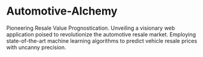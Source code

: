 # Automotive-Alchemy
Pioneering Resale Value Prognostication.  Unveiling a visionary web application poised to revolutionize the automotive resale market. Employing state-of-the-art machine learning algorithms to predict vehicle resale prices with uncanny precision.
